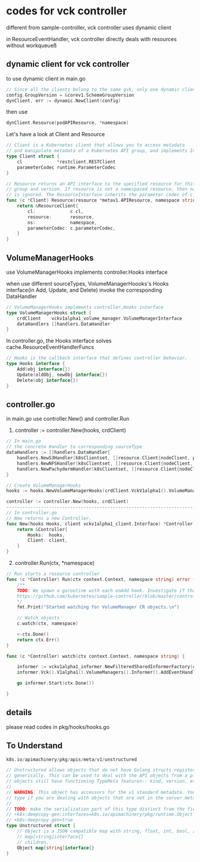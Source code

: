 # codes for vck controller

different from sample-controller, vck controller uses dynamic client

in ResourceEventHandler, vck controller directly deals with resources without workqueueß

## dynamic client for vck controller

to use dynamic client in main.go

```go
// Since all the clients belong to the same gvk, only one dynamic client is needed in this case.
config.GroupVersion = &corev1.SchemeGroupVersion
dynClient, err := dynamic.NewClient(config)
```

then use

```go
dynClient.Resource(podAPIResource, *namespace)
```

Let's have a look at Client and Resource

```go
// Client is a Kubernetes client that allows you to access metadata
// and manipulate metadata of a Kubernetes API group, and implements Interface.
type Client struct {
	cl             *restclient.RESTClient
	parameterCodec runtime.ParameterCodec
}

// Resource returns an API interface to the specified resource for this client's
// group and version. If resource is not a namespaced resource, then namespace
// is ignored. The ResourceInterface inherits the parameter codec of c.
func (c *Client) Resource(resource *metav1.APIResource, namespace string) ResourceInterface {
	return &ResourceClient{
		cl:             c.cl,
		resource:       resource,
		ns:             namespace,
		parameterCodec: c.parameterCodec,
	}
}
```

## VolumeManagerHooks

use VolumeManagerHooks implements controller.Hooks interface

when use different sourceTypes, VolumeManagerHoooks's Hooks interface(in Add, Update, and Delete) invoke the corresponding DataHandler

```go
// VolumeManagerHooks implements controller.Hooks interface
type VolumeManagerHooks struct {
	crdClient    vckv1alpha1_volume_manager.VolumeManagerInterface
	dataHandlers []handlers.DataHandler
}
```

In controller.go, the Hooks interface solves cache.ResourceEventHandlerFuncs

```go
// Hooks is the callback interface that defines controller behavior.
type Hooks interface {
	Add(obj interface{})
	Update(oldObj, newObj interface{})
	Delete(obj interface{})
}
```

## controller.go

in main.go use controller.New() and controller.Run

1. controller := controller.New(hooks, crdClient)

```go
// In main.go
// the concrete Handler to corresponding sourceType
dataHandlers := []handlers.DataHandler{
	handlers.NewS3Handler(k8sClientset, []resource.Client{nodeClient, pvClient, pvcClient, podClient, podClient}),
	handlers.NewNFSHandler(k8sClientset, []resource.Client{nodeClient, pvClient, pvcClient, podClient, podClient}),
	handlers.NewPachydermHandler(k8sClientset, []resource.Client{nodeClient, pvClient, pvcClient, pachydermPodClient}),
}

// Create VolumeManagerHooks
hooks := hooks.NewVolumeManagerHooks(crdClient.VckV1alpha1().VolumeManagers(*namespace), dataHandlers)

controller := controller.New(hooks, crdClient)
------------------------------------------------------------------------------------------------------
// In controller.go
// New returns a new Controller.
func New(hooks Hooks, client vckv1alpha1_client.Interface) *Controller {
	return &Controller{
		Hooks:  hooks,
		Client: client,
	}
}
```

2. controller.Run(ctx, *namespace)

```go
// Run starts a resource controller
func (c *Controller) Run(ctx context.Context, namespace string) error {
	/**
	TODO: We spawn a goroutine with each onAdd hook. Investigate if that can be avoided by using something like:
	https://github.com/kubernetes/sample-controller/blob/master/controller.go#L169-L173.
	*/
	fmt.Print("Started watching for VolumeManager CR objects.\n")

	// Watch objects
	c.watch(ctx, namespace)

	<-ctx.Done()
	return ctx.Err()
}

func (c *Controller) watch(ctx context.Context, namespace string) {

	informer := vckv1alpha1_informer.NewFilteredSharedInformerFactory(c.Client, 0, namespace, nil)
	informer.Vck().V1alpha1().VolumeManagers().Informer().AddEventHandler(handlerFuncs(c.Hooks))

	go informer.Start(ctx.Done())

}
```

## details

please read codes in pkg/hooks/hooks.go

## To Understand

```go
k8s.io/apimachinery/pkg/apis/meta/v1/unstructured

// Unstructured allows objects that do not have Golang structs registered to be manipulated
// generically. This can be used to deal with the API objects from a plug-in. Unstructured
// objects still have functioning TypeMeta features-- kind, version, etc.
//
// WARNING: This object has accessors for the v1 standard metadata. You *MUST NOT* use this
// type if you are dealing with objects that are not in the server meta v1 schema.
//
// TODO: make the serialization part of this type distinct from the field accessors.
// +k8s:deepcopy-gen:interfaces=k8s.io/apimachinery/pkg/runtime.Object
// +k8s:deepcopy-gen=true
type Unstructured struct {
	// Object is a JSON compatible map with string, float, int, bool, []interface{}, or
	// map[string]interface{}
	// children.
	Object map[string]interface{}
}
```